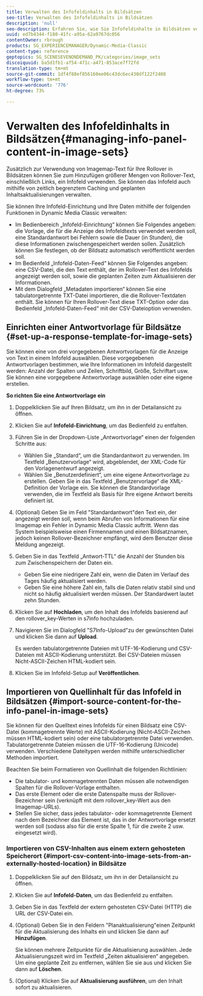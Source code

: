 ```yaml
---
title: Verwalten des Infofeldinhalts in Bildsätzen
seo-title: Verwalten des Infofeldinhalts in Bildsätzen
description: 'null'
seo-description: Erfahren Sie, wie Sie Infofeldinhalte in Bildsätzen verwalten.
uuid: ed7b4344-f180-41fc-a95a-62a9767dc056
contentOwner: rbrough
products: SG_EXPERIENCEMANAGER/Dynamic-Media-Classic
content-type: reference
geptopics: SG_SCENESEVENONDEMAND_PK/categories/image_sets
discoiquuid: ba5d1fb1-af54-471c-a471-853ace7f72fd
translation-type: tm+mt
source-git-commit: 1df4f88ef856160ee06c43dc6ec430df122f2408
workflow-type: tm+mt
source-wordcount: '776'
ht-degree: 73%

---
```



# Verwalten des Infofeldinhalts in Bildsätzen{#managing-info-panel-content-in-image-sets}

Zusätzlich zur Verwendung von Imagemap-Text für Ihre Rollover in Bildsätzen können Sie zum Hinzufügen größerer Mengen von Rollover-Text, einschließlich Links, ein Infofeld verwenden. Sie können das Infofeld auch mithilfe von zeitlich begrenztem Caching und geplanten Inhaltsaktualisierungen verwalten.

Sie können Ihre Infofeld-Einrichtung und Ihre Daten mithilfe der folgenden Funktionen in Dynamic Media Classic verwalten:

* Im Bedienbereich „Infofeld-Einrichtung“ können Sie Folgendes angeben: die Vorlage, die für die Anzeige des Infofeldtexts verwendet werden soll, eine Standardantwort bei Fehlern sowie die Dauer (in Stunden), die diese Informationen zwischengespeichert werden sollen. Zusätzlich können Sie festlegen, ob der Bildsatz automatisch veröffentlicht werden soll.
* Im Bedienfeld „Infofeld-Daten-Feed“ können Sie Folgendes angeben: eine CSV-Datei, die den Text enthält, der im Rollover-Text des Infofelds angezeigt werden soll, sowie die geplanten Zeiten zum Aktualisieren der Informationen.
* Mit dem Dialogfeld „Metadaten importieren“ können Sie eine tabulatorgetrennte TXT-Datei importieren, die die Rollover-Textdaten enthält. Sie können für Ihren Rollover-Text diese TXT-Option oder das Bedienfeld „Infofeld-Daten-Feed“ mit der CSV-Dateioption verwenden.

## Einrichten einer Antwortvorlage für Bildsätze {#set-up-a-response-template-for-image-sets}

Sie können eine von drei vorgegebenen Antwortvorlagen für die Anzeige von Text in einem Infofeld auswählen. Diese vorgegebenen Antwortvorlagen bestimmen, wie Ihre Informationen im Infofeld dargestellt werden: Anzahl der Spalten und Zeilen, Schriftbild, Größe, Schriftart usw. Sie können eine vorgegebene Antwortvorlage auswählen oder eine eigene erstellen.

**So richten Sie eine Antwortvorlage ein**

1. Doppelklicken Sie auf Ihren Bildsatz, um ihn in der Detailansicht zu öffnen.
1. Klicken Sie auf **Infofeld-Einrichtung**, um das Bedienfeld zu entfalten.
1. Führen Sie in der Dropdown-Liste „Antwortvorlage“ einen der folgenden Schritte aus:

   * Wählen Sie „Standard“, um die Standardantwort zu verwenden. Im Textfeld „Benutzervorlage“ wird, abgeblendet, der XML-Code für den Vorlagenentwurf angezeigt.
   * Wählen Sie „Benutzerdefiniert“, um eine eigene Antwortvorlage zu erstellen. Geben Sie in das Textfeld „Benutzervorlage“ die XML-Definition der Vorlage ein. Sie können die Standardvorlage verwenden, die im Textfeld als Basis für Ihre eigene Antwort bereits definiert ist.

1. (Optional) Geben Sie im Feld &quot;Standardantwort&quot;den Text ein, der angezeigt werden soll, wenn beim Abrufen von Informationen für eine Imagemap ein Fehler in Dynamic Media Classic auftritt. Wenn das System beispielsweise einen Firmennamen und einen Bildsatznamen, jedoch keinen Rollover-Bezeichner empfängt, wird dem Benutzer diese Meldung angezeigt.
1. Geben Sie in das Textfeld „Antwort-TTL“ die Anzahl der Stunden bis zum Zwischenspeichern der Daten ein.

   * Geben Sie eine niedrigere Zahl ein, wenn die Daten im Verlauf des Tages häufig aktualisiert werden.
   * Geben Sie eine höhere Zahl ein, falls die Daten relativ stabil sind und nicht so häufig aktualisiert werden müssen. Der Standardwert lautet zehn Stunden.

1. Klicken Sie auf **Hochladen**, um den Inhalt des Infofelds basierend auf den rollover_key-Werten in s7info hochzuladen.
1. Navigieren Sie im Dialogfeld &quot;S7Info-Upload&quot;zu der gewünschten Datei und klicken Sie dann auf **Upload**.

   Es werden tabulatorgetrennte Dateien mit UTF-16-Kodierung und CSV-Dateien mit ASCII-Kodierung unterstützt. Bei CSV-Dateien müssen Nicht-ASCII-Zeichen HTML-kodiert sein.

1. Klicken Sie im Infofeld-Setup auf **Veröffentlichen**.

## Importieren von Quellinhalt für das Infofeld in Bildsätzen {#import-source-content-for-the-info-panel-in-image-sets}

Sie können für den Quelltext eines Infofelds für einen Bildsatz eine CSV-Datei (kommagetrennte Werte) mit ASCII-Kodierung (Nicht-ASCII-Zeichen müssen HTML-kodiert sein) oder eine tabulatorgetrennte Datei verwenden. Tabulatorgetrennte Dateien müssen die UTF-16-Kodierung (Unicode) verwenden. Verschiedene Dateitypen werden mithilfe unterschiedlicher Methoden importiert.

Beachten Sie beim Formatieren von Quellinhalt die folgenden Richtlinien:

* Die tabulator- und kommagetrennten Daten müssen alle notwendigen Spalten für die Rollover-Vorlage enthalten.
* Das erste Element oder die erste Datenspalte muss der Rollover-Bezeichner sein (verknüpft mit dem rollover_key-Wert aus den Imagemap-URLs).
* Stellen Sie sicher, dass jedes tabulator- oder kommagetrennte Element nach dem Bezeichner das Element ist, das in der Antwortvorlage ersetzt werden soll (sodass also für die erste Spalte $1$, für die zweite $2$ usw. eingesetzt wird).

### Importieren von CSV-Inhalten aus einem extern gehosteten Speicherort {#import-csv-content-into-image-sets-from-an-externally-hosted-location} in Bildsätze

1. Doppelklicken Sie auf den Bildsatz, um ihn in der Detailansicht zu öffnen.
1. Klicken Sie auf **Infofeld-Daten**, um das Bedienfeld zu entfalten.
1. Geben Sie in das Textfeld der extern gehosteten CSV-Datei (HTTP) die URL der CSV-Datei ein.
1. (Optional) Geben Sie in den Feldern &quot;Planaktualisierung&quot;einen Zeitpunkt für die Aktualisierung des Inhalts ein und klicken Sie dann auf **Hinzufügen**.

   Sie können mehrere Zeitpunkte für die Aktualisierung auswählen. Jede Aktualisierungszeit wird im Textfeld „Zeiten aktualisieren“ angegeben. Um eine geplante Zeit zu entfernen, wählen Sie sie aus und klicken Sie dann auf **Löschen**.

1. (Optional) Klicken Sie auf **Aktualisierung ausführen**, um den Inhalt sofort zu aktualisieren.

